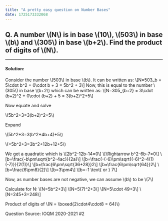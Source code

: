 ```yaml
---
title: "A pretty easy question on Number Bases"
date: 1725173332068
---
```


## Q. A number \\(N\\) is in base \\(10\\), \\(503\\) in base \\(b\\) and \\(305\\) in base \\(b+2\\). Find the product of digits of \\(N\\).
___
#### Solution:
Consider the number \\(503\\) in base \\(b\\). It can be written as:
\\[N=503_b = 5\cdot b^2 + 0\cdot b + 3 = 5b^2 + 3\\]
Now, this is equal to the number \\(305\\) in base \\(b+2\\) which can be written as:
\\[N=305_{b+2} = 3\cdot (b+2)^2 + 0\cdot (b+2) + 5 = 3(b+2)^2+5\\]

Now equate and solve

\\(5b^2+3=3(b+2)^2+5\\)

Expand

\\(5b^2+3=3(b^2+4b+4)+5\\)

\\(=5b^2+3=3b^2+12b+12+5\\)

We get a quadratic which is
\\[2b^2-12b-14=0\\]
\\[\Rightarrow b^2-6b-7=0\\]
\\[b=\frac{-b\pm\sqrt{b^2-4ac}}{2a}\\]
\\[b=\frac{-(-6)\pm\sqrt{(-6)^2-4(1)(-7)}}{2(1)}\\]
\\[b=\frac{6\pm\sqrt{36+28}}2\\]
\\[b=\frac{6\pm\sqrt{64}}2\\]
\\[b=\frac{6\pm8}{2}\\]
\\[b=3\pm4\\]
\\[b=-1 \text{ or } 7\\]

Now, as number bases are not negative, we can assume \\(b\\) to be \\(7\\)

Calculate for N:
\\[N=5b^2+3\\]
\\[N=5(7)^2+3\\]
\\[N=5\cdot 49+3\\]
\\[N=245+3=248\\]

Product of digits of \\(N = \boxed{2\cdot4\cdot8 = 64}\\)

Question Source: IOQM 2020-2021 #2
